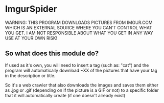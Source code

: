 # ImgurSpider

WARNING: THIS PROGRAM DOWNLOADS PICTURES FROM IMGUR.COM WHICH IS AN EXTERNAL SOURCE WHERE YOU CAN'T CONTROL WHAT YOU GET.
I AM NOT RESPONSIBLE ABOUT WHAT YOU GET IN ANY WAY
USE AT YOUR OWN RISK!

## So what does this module do?
If used as it's own, you will need to insert a tag (such as: "cat") and the program will automatically download ~XX of the pictures that have your tag in the description or title.

So it's a web crawler that also downloads the images and saves them either as .jpg or .gif (depending on if the picture is a GIF or not) to a specific folder that it will automatically create (if one doesn't already exist)
